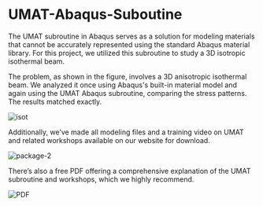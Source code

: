 # UMAT-Abaqus-Suboutine
The UMAT subroutine in Abaqus serves as a solution for modeling materials that cannot be accurately represented using the standard Abaqus material library. For this project, we utilized this subroutine to study a 3D isotropic isothermal beam. 

The problem, as shown in the figure, involves a 3D anisotropic isothermal beam. We analyzed it once using Abaqus's built-in material model and again using the UMAT Abaqus subroutine, comparing the stress patterns. The results matched exactly.

![isot](https://github.com/user-attachments/assets/5da23bf6-7088-4d54-bb64-07dcbeb6ee02)

Additionally, we’ve made all modeling files and a training video on UMAT and related workshops available on our website for download.

![package-2](https://github.com/user-attachments/assets/44f887d9-a050-4834-b729-511a6ee6fe19)

There’s also a free PDF offering a comprehensive explanation of the UMAT subroutine and workshops, which we highly recommend.

![PDF](https://github.com/user-attachments/assets/361139f9-77e4-402e-b630-5ae20a160310)
